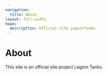 ```yaml
---
navigation:
  title: About
layout: full-width
head:
  description: Official site LegionTanks.
---
```


# About

This site is an official site project Legion Tanks.

